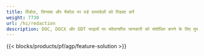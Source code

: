 ```yaml
---
title: विंडोज़, लिनक्स और मैकोज़ पर वर्ड दस्तावेज़ों को रिडक्ट करें 
weight: 7730
url: /hi/redaction
description: DOC, DOCX और ODT फाइलों पर संवेदनशील जानकारी को संशोधित करने के लिए मुफ्त ऐप और एपीआई
---
```


{{< blocks/products/pf/agp/feature-solution >}} 

